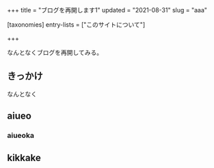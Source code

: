 +++
title = "ブログを再開します1"
updated = "2021-08-31"
slug = "aaa"

[taxonomies]
entry-lists = ["このサイトについて"]

+++

なんとなくブログを再開してみる。

## きっかけ

なんとなく

## aiueo

### aiueoka

## kikkake
